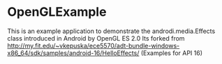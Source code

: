 OpenGLExample
=============

This is an example application to demonstrate the androdi.media.Effects class introduced in Android by OpenGL ES 2.0
Its forked from http://my.fit.edu/~vkepuska/ece5570/adt-bundle-windows-x86_64/sdk/samples/android-16/HelloEffects/
(Examples for API 16)
